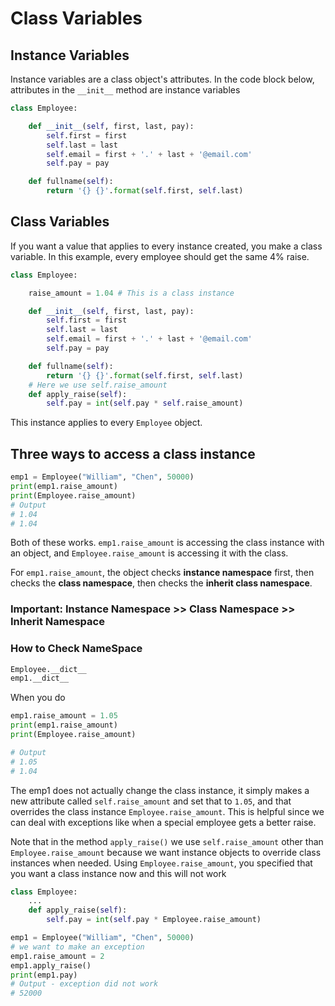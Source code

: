 # Class Variables 

## Instance Variables 
Instance variables are a class object's attributes. In the code block below, attributes in the `__init__` method are instance variables

```python 
class Employee:

    def __init__(self, first, last, pay):
        self.first = first
        self.last = last
        self.email = first + '.' + last + '@email.com'
        self.pay = pay

    def fullname(self):
        return '{} {}'.format(self.first, self.last)
```

## Class Variables
If you want a value that applies to every instance created, you make a class variable. In this example, every employee should get the same 4% raise.
```python
class Employee:

    raise_amount = 1.04 # This is a class instance

    def __init__(self, first, last, pay):
        self.first = first
        self.last = last
        self.email = first + '.' + last + '@email.com'
        self.pay = pay

    def fullname(self):
        return '{} {}'.format(self.first, self.last)
    # Here we use self.raise_amount
    def apply_raise(self):
        self.pay = int(self.pay * self.raise_amount)
```

This instance applies to every `Employee` object.
## Three ways to access a class instance
```python
emp1 = Employee("William", "Chen", 50000)
print(emp1.raise_amount)
print(Employee.raise_amount)
# Output
# 1.04
# 1.04
```
Both of these works. `emp1.raise_amount` is accessing the class instance with an object, and `Employee.raise_amount` is accessing it with the class. 

For `emp1.raise_amount`, the object checks **instance namespace** first, then checks the **class namespace**, then checks the **inherit class namespace**. 
### Important: Instance Namespace >> Class Namespace >> Inherit Namespace

### How to Check NameSpace
```python 
Employee.__dict__
emp1.__dict__
```


When you do 
```python 
emp1.raise_amount = 1.05
print(emp1.raise_amount)
print(Employee.raise_amount)

# Output
# 1.05
# 1.04
```
The emp1 does not actually change the class instance, it simply makes a new attribute called `self.raise_amount` and set that to `1.05`, and that overrides the class instance `Employee.raise_amount`. This is helpful since we can deal with exceptions like when a special employee gets a better raise. 

Note that in the method `apply_raise()` we use `self.raise_amount` other than `Employee.raise_amount` because we want instance objects to override class instances when needed. Using `Employee.raise_amount`, you specified that you want a class instance now and this will not work
```python 
class Employee:
    ...
    def apply_raise(self):
        self.pay = int(self.pay * Employee.raise_amount)

emp1 = Employee("William", "Chen", 50000)
# we want to make an exception
emp1.raise_amount = 2
emp1.apply_raise()
print(emp1.pay)
# Output - exception did not work
# 52000
```